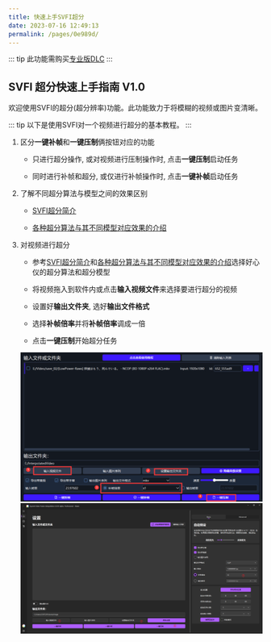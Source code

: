 ```yaml
---
title: 快速上手SVFI超分
date: 2023-07-16 12:49:13
permalink: /pages/0e989d/
---
```


::: tip
此功能需购买[专业版DLC](https://store.steampowered.com/app/1718750/SVFI_Professional/)
:::

## SVFI 超分快速上手指南 V1.0

​  欢迎使用SVFI的超分(超分辨率)功能。此功能致力于将模糊的视频或图片变清晰。

::: tip
以下是使用SVFI对一个视频进行超分的基本教程。
:::

1. 区分**一键补帧**和**一键压制**俩按钮对应的功能

   - 只进行超分操作, 或对视频进行压制操作时, 点击**一键压制**启动任务

   - 同时进行补帧和超分, 或仅进行补帧操作时, 点击**一键补帧**启动任务

2. 了解不同超分算法与模型之间的效果区别

   - [SVFI超分简介](https://doc.svfi.group/pages/052617/#%E4%BD%BF%E7%94%A8ai%E8%B6%85%E5%88%86)

   - [各种超分算法与其不同模型对应效果的介绍](https://doc.svfi.group/pages/052617/#%E5%AF%B9%E8%B6%85%E5%88%86%E6%A8%A1%E5%9E%8B%E7%9A%84%E4%BB%8B%E7%BB%8D)

3. 对视频进行超分

   - 参考[SVFI超分简介](https://doc.svfi.group/pages/052617/#%E4%BD%BF%E7%94%A8ai%E8%B6%85%E5%88%86)和[各种超分算法与其不同模型对应效果的介绍](https://doc.svfi.group/pages/052617/#%E5%AF%B9%E8%B6%85%E5%88%86%E6%A8%A1%E5%9E%8B%E7%9A%84%E4%BB%8B%E7%BB%8D)选择好心仪的超分算法和超分模型

   - 将视频拖入到软件内或点击**输入视频文件**来选择要进行超分的视频

   - 设置好**输出文件夹**, 选好**输出文件格式**

   - 选择**补帧倍率**并将**补帧倍率**调成一倍

   - 点击**一键压制**开始超分任务

   ![对视频进行超分的步骤](/Statics/UserGuide/40.png)
   ![对视频进行超分的步骤](/Statics/UserGuide/45.png)